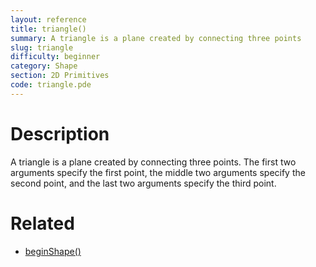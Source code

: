 ```yaml
---
layout: reference
title: triangle()
summary: A triangle is a plane created by connecting three points
slug: triangle
difficulty: beginner
category: Shape
section: 2D Primitives
code: triangle.pde
---
```


# Description

A triangle is a plane created by connecting three points. The first two arguments specify the first point, the middle two arguments specify the second point, and the last two arguments specify the third point. 
# Related

- [beginShape()](beginshape.html)
